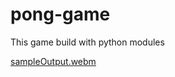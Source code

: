 # pong-game
This game build with python modules 

[sampleOutput.webm](https://github.com/sivaprasath2004/pong-game/assets/121082414/9a633b3f-6d55-4df7-8b02-4a4a0e6ead18)
